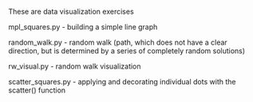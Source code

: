 These are data visualization exercises

mpl_squares.py - building a simple line graph

random_walk.py - random walk (path, which does not have a clear direction, but is determined by a series of completely random solutions)

rw_visual.py - random walk visualization

scatter_squares.py - applying and decorating individual dots with the scatter() function
